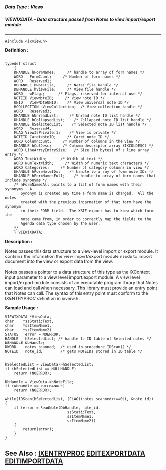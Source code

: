 ##### Data Type : Views
##### VIEWIXDATA - Data structure passed from Notes to view import/export module
---
```
#include <ixview.h>
```

**Definition :**
```

typedef struct
	{
	DHANDLE hFormNames;     /* handle to array of form names */
	WORD   FormCount;     /* Number of form names */
	WORD   Reserved1;
	DBHANDLE hNoteFile;     /* Notes file handle */
	DBHANDLE hViewFile;     /* View file handle */
	WORD   wFlags;      /* Flags, reserved for internal use */
	NOTEID ViewNoteID;     /* View note ID */
	UNID   ViewNoteUNID;    /* View universal note ID */
	HCOLLECTION hViewCollection;  /* View collection handle */
	WORD   Reserved3;
	DHANDLE hUnreadList;     /* Unread note ID list handle */
	DHANDLE hCollapsedList;    /* Collapsed note ID list handle */
	DHANDLE hSelectedList;    /* Selected note ID list handle */
	WORD   Reserved4;
	FLAG ViewIsPrivate:1;    /* View is private */
	NOTEID CaretNoteID;     /* Caret note ID */
	WORD ColumnCount;     /* Number of columns in the view */
	DHANDLE hColDesc;     /* Column descriptor array (IXCOLDESC) */
	WORD LineArrayEntrySize;   /* Size (in bytes) of a line array entry */
	WORD TextWidth;      /* Width of text */
	WORD NumTextWidth;     /* Width of numeric text characters */
	WORD Categories;     /* Number of category columns in view */
	DHANDLE hFormNoteIDs;    /* handle to array of form note IDs */
	DHANDLE hFormNamesFull;    /* handle to array of form names that 
include synonyms */
	/* hFormNamesAll points to a list of form names with their synonyms.  A
	   Synonym is created any time a form name is changed.  All the notes
	   created with the previous incarnation of that form have the synonym
	   in their FORM field.  The XSTF export has to know which form the
	   note came from, in order to correctly map the fields to the
	   Agenda data type chosen by the user.
	*/
	} VIEWIXDATA;

```

**Description :**

Notes passes this data structure to a view-level import or export module. It contains the information the view import/export module needs to import document into the view or export data from the view.<br>
<br>
Notes passes a pointer to a data structure of this type as the IXContext input parameter to a view level import/export module. A view level import/export module consists of an executable program library that Notes can load and call when necessary. This library must provide an entry point that Notes can call. The syntax of this entry point must conform to the IXENTRYPROC definition in ixview.h.


**Sample Usage :**
```
VIEWIXDATA *ViewData,
char    *szStaticText,
char    *szItemName1,
char    *szItemName2)
STATUS   error = NOERROR;
HANDLE   hSelectedList; /* handle to ID table of Selected notes */
DBHANDLE DbHandle;
DWORD    notes_scanned;  /* used in procedure IDScan() */
NOTEID   note_id;        /* gets NOTEIDs stored in ID table */
    
        
hSelectedList = ViewData->hSelectedList;
if (hSelectedList == NULLHANDLE)
    return (NOERROR);

DbHandle = ViewData->hNoteFile;
if (DbHandle == NULLHANDLE)
    return (NOERROR);

while(IDScan(hSelectedList, (FLAG)(notes_scanned++==0L), &note_id))
{
    if (error = ReadNote(DbHandle, note_id,
                            szStaticText,
                            szItemName1,
                            szItemName2))
    {
        return(error);
    }
}
```

**See Also :**
[IXENTRYPROC](/domino-c-api-docs/reference/Data/IXENTRYPROC)
[EDITEXPORTDATA](/domino-c-api-docs/reference/Data/EDITEXPORTDATA)
[EDITIMPORTDATA](/domino-c-api-docs/reference/Data/EDITIMPORTDATA)
---
